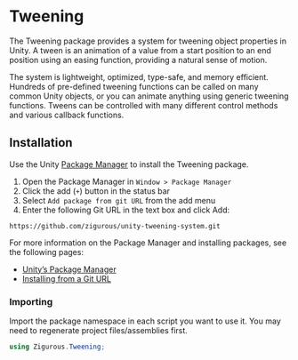 # Tweening

The Tweening package provides a system for tweening object properties in Unity. A tween is an animation of a value from a start position to an end position using an easing function, providing a natural sense of motion.

The system is lightweight, optimized, type-safe, and memory efficient. Hundreds of pre-defined tweening functions can be called on many common Unity objects, or you can animate anything using generic tweening functions. Tweens can be controlled with many different control methods and various callback functions.

## Installation

Use the Unity [Package Manager](https://docs.unity3d.com/Manual/upm-ui.html) to install the Tweening package.

1. Open the Package Manager in `Window > Package Manager`
2. Click the add (`+`) button in the status bar
3. Select `Add package from git URL` from the add menu
4. Enter the following Git URL in the text box and click Add:

```
https://github.com/zigurous/unity-tweening-system.git
```

For more information on the Package Manager and installing packages, see the following pages:

- [Unity’s Package Manager](https://docs.unity3d.com/Manual/Packages.html)
- [Installing from a Git URL](https://docs.unity3d.com/Manual/upm-ui-giturl.html)

### Importing

Import the package namespace in each script you want to use it. You may need to regenerate project files/assemblies first.

```csharp
using Zigurous.Tweening;
```
